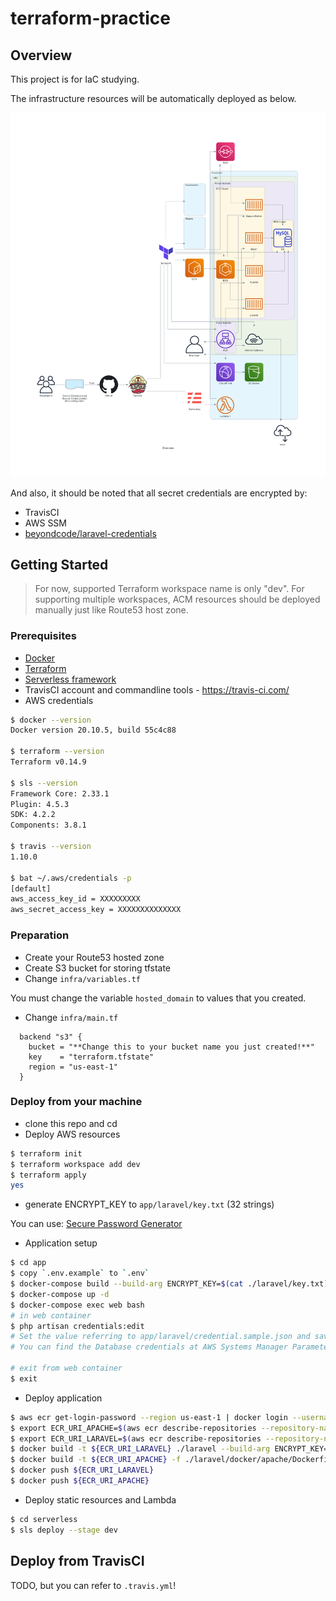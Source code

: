 # terraform-practice
## Overview

This project is for IaC studying.

The infrastructure resources will be automatically deployed as below.

![Infra Overview](./overview.png)

And also, it should be noted that all secret credentials are encrypted by:

- TravisCI
- AWS SSM
- [beyondcode/laravel-credentials](https://github.com/beyondcode/laravel-credentials)

## Getting Started

> For now, supported Terraform workspace name is only "dev".
> For supporting multiple workspaces, ACM resources should be deployed manually just like Route53 host zone.

### Prerequisites

* [Docker](https://www.docker.com/)
* [Terraform](https://www.terraform.io/)
* [Serverless framework](https://www.serverless.com/)
* TravisCI account and commandline tools - https://travis-ci.com/
* AWS credentials

```sh
$ docker --version
Docker version 20.10.5, build 55c4c88

$ terraform --version
Terraform v0.14.9

$ sls --version
Framework Core: 2.33.1
Plugin: 4.5.3
SDK: 4.2.2
Components: 3.8.1

$ travis --version
1.10.0

$ bat ~/.aws/credentials -p
[default]
aws_access_key_id = XXXXXXXXX
aws_secret_access_key = XXXXXXXXXXXXXX
```

### Preparation

- Create your Route53 hosted zone
- Create S3 bucket for storing tfstate
- Change `infra/variables.tf`

You must change the variable `hosted_domain` to values that you created.

- Change `infra/main.tf`

```
  backend "s3" {
    bucket = "**Change this to your bucket name you just created!**"
    key    = "terraform.tfstate"
    region = "us-east-1"
  }
```

### Deploy from your machine

- clone this repo and cd
- Deploy AWS resources

```sh
$ terraform init
$ terraform workspace add dev
$ terraform apply
yes
```

- generate ENCRYPT_KEY to `app/laravel/key.txt` (32 strings)

You can use: [Secure Password Generator](https://passwordsgenerator.net/)

- Application setup

```sh
$ cd app
$ copy `.env.example` to `.env`
$ docker-compose build --build-arg ENCRYPT_KEY=$(cat ./laravel/key.txt)
$ docker-compose up -d
$ docker-compose exec web bash
# in web container
$ php artisan credentials:edit
# Set the value referring to app/laravel/credential.sample.json and save it.
# You can find the Database credentials at AWS Systems Manager Parameter stores!

# exit from web container
$ exit
```

- Deploy application

```sh
$ aws ecr get-login-password --region us-east-1 | docker login --username AWS --password-stdin ${YOUR_ACCOUNT_ID}.dkr.ecr.us-east-1.amazonaws.com
$ export ECR_URI_APACHE=$(aws ecr describe-repositories --repository-names terraform-practice-dev-apache --region us-east-1 --query 'repositories[0].repositoryUri' --output text)
$ export ECR_URI_LARAVEL=$(aws ecr describe-repositories --repository-names terraform-practice-laravel --region us-east-1 --query 'repositories[0].repositoryUri' --output text)
$ docker build -t ${ECR_URI_LARAVEL} ./laravel --build-arg ENCRYPT_KEY=${ENCRYPT_KEY}
$ docker build -t ${ECR_URI_APACHE} -f ./laravel/docker/apache/Dockerfile ./laravel
$ docker push ${ECR_URI_LARAVEL}
$ docker push ${ECR_URI_APACHE}
```

- Deploy static resources and Lambda

```sh
$ cd serverless
$ sls deploy --stage dev
```

## Deploy from TravisCI

TODO, but you can refer to `.travis.yml`!